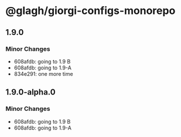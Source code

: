 # @glagh/giorgi-configs-monorepo

## 1.9.0

### Minor Changes

- 608afdb: going to 1.9 B
- 608afdb: going to 1.9-A
- 834e291: one more time

## 1.9.0-alpha.0

### Minor Changes

- 608afdb: going to 1.9 B
- 608afdb: going to 1.9-A
